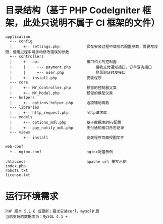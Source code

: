 目录结构（基于 PHP CodeIgniter 框架，此处只说明不属于 CI 框架的文件）
============================================================

    application
      +-- config
      |     +-- settings.php            保存安装过程中填写的配置参数，需要写权限，使用过程中可手动修改错误的参数
      +-- controllers
      |     +-- api                     接口相关的控制器
      |     |     +-- payment.php           接收支付通知接口，订单查询接口
      |     |     +-- user.php              登录验证转发接口
      |     +-- install.php             安装程序
      +-- core
      |     +-- MY_Controller.php       预留的控制器父类
      |     +-- MY_Model.php            预留的模型父类
      +-- helpers
      |     +-- options_helper.php      选项辅助函数
      +-- libraries
      |     +-- http_request.php        http请求库
      +-- models
      |     +-- options_mdl.php         基于数据库的kv配置
      |     +-- pay_notify_mdl.php      支付通知接口日志记录
      +-- views
            +-- install                 安装程序页面视图文件

    web-conf
      +-- nginx.conf                    nginx配置示例

    .htaccess                           apache url 重写示例
    index.php
    robots.txt
    license.txt

运行环境需求
=========
    PHP 版本 5.1.6 或更新；要求安装curl，mysql扩展
    当前支持的数据库为：MySQL 4.1 +

